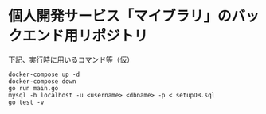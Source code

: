 # 個人開発サービス「マイブラリ」のバックエンド用リポジトリ

下記、実行時に用いるコマンド等（仮）

```
docker-compose up -d
docker-compose down
go run main.go
mysql -h localhost -u <username> <dbname> -p < setupDB.sql
go test -v
```
